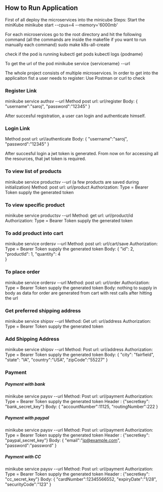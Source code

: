 ## How to Run Application
First of all deploy the microservices into the minicube
Steps:
Start the miniKube 
minikube start --cpus=4 --memory='6000mb'

For each microservices go to the root directory and hit the following command (all the commands are inside the makefile if you want to run manually each command)
sudo make k8s-all-create

check if the pod is running
kubectl get pods
kubectl logs {podname}

To get the url of the pod
minikube service {servicename} --url

The whole project consists of multiple microservices. In order to get into the applicaiton fist a user needs to register:
Use Postman or curl to check
### Register Link 
minikube service authsv --url
Method post
url: url/register 
Body: {
	"username":"saroj",
	"password":"12345"
}

After succesful registration, a user can login and authenticate himself.

### Login Link
Method post
url: url/authenticate
Body: {
	"username":"saroj",
	"password":"12345"
}

After succesful login a jwt token is generated.
From now on for accessing all the resources, that jwt token is required.

### To view list of products
minikube service productsv --url
(a few products are saved during initialization)
Method: post
url: url/product
Authorization: Type = Bearer Token
supply the generated token

### To view specific product
minikube service productsv --url
Method: get
url: url/product/id
Authorization: Type = Bearer Token
supply the generated token

### To add product into cart
minikube service ordersv --url
Method: post
url: url/cart/save
Authorization: Type = Bearer Token
supply the generated token
Body:  {
        "id": 2,
        "productId": 1,
        "quantity": 4    
    }
### To place order
minikube service ordersv --url
Method: post
url: url/order
Authorization: Type = Bearer Token
supply the generated token
Body: nothing to supply in body as data for order are generated from cart with rest calls after hitting the url
### Get preferred shipping address
minikube service shipsv --url
Method: Get
url: url/address
Authorization: Type = Bearer Token
supply the generated token
### Add Shipping Address
minikube service shipsv --url
Method: Post
url: url/address
Authorization: Type = Bearer Token
supply the generated token
Body: {
	"city": "fairfield",
	"state": "IA",
	"country":"USA",
	"zipCode":"55227"
}

### Payment
##### Payment with bank
minikube service paysv --url
Method: Post
url: url/payment
Authorization: Type = Bearer Token
supply the generated token
Header :  {"secretkey": "bank_secret_key"}
Body: 
{
    	"accountNumber":11125,
    	"routingNumber":222
    }
##### Payment with paypal
minikube service paysv --url
Method: Post
url: url/payment
Authorization: Type = Bearer Token
supply the generated token
Header :  {"secretkey": "paypal_secret_key"}
Body: 
{
    	"email":"jp@example.com",
    	"password":"password"
    }
##### Payment with CC
minikube service paysv --url
Method: Post
url: url/payment
Authorization: Type = Bearer Token
supply the generated token
Header :  {"secretkey": "cc_secret_key"}
Body: 
{
    	"cardNumber":12345566552,
    	"expiryDate":"1/28",
    	"securityCode":"123"
    }
<!--stackedit_data:
eyJoaXN0b3J5IjpbMTcyNTU2MzkzMSwtNTkyNjA4MDkwLDE1Mj
I0ODA3NDddfQ==
-->
